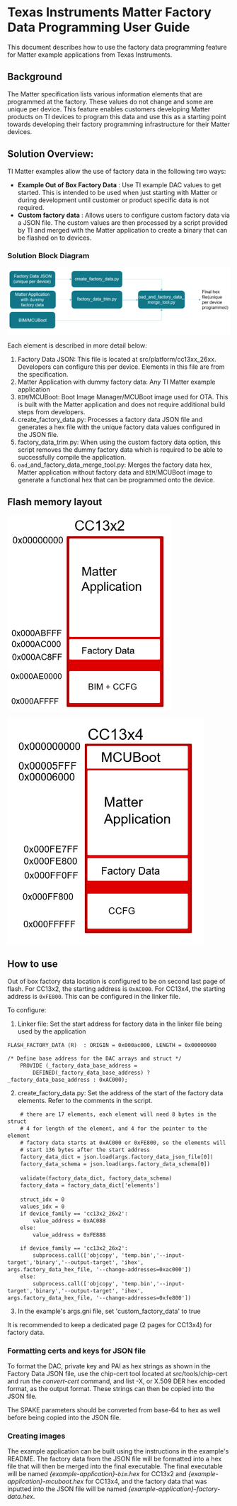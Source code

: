 # Texas Instruments Matter Factory Data Programming User Guide

This document describes how to use the factory data programming feature for
Matter example applications from Texas Instruments.

## Background

The Matter specification lists various information elements that are programmed
at the factory. These values do not change and some are unique per device. This
feature enables customers developing Matter products on TI devices to program
this data and use this as a starting point towards developing their factory
programming infrastructure for their Matter devices.

## Solution Overview:

TI Matter examples allow the use of factory data in the following two ways:

-   **Example Out of Box Factory Data** : Use TI example DAC values to get
    started. This is intended to be used when just starting with Matter or
    during development until customer or product specific data is not required.
-   **Custom factory data** : Allows users to configure custom factory data via
    a JSON file. The custom values are then processed by a script provided by TI
    and merged with the Matter application to create a binary that can be
    flashed on to devices.

### Solution Block Diagram

![Block Diagram](images/factory_data_overview.png)

Each element is described in more detail below:

1. Factory Data JSON: This file is located at src/platform/cc13xx_26xx.
   Developers can configure this per device. Elements in this file are from the
   specification.
2. Matter Application with dummy factory data: Any TI Matter example application
3. `BIM`/MCUBoot: Boot Image Manager/MCUBoot image used for OTA. This is built
   with the Matter application and does not require additional build steps from
   developers.
4. create_factory_data.py: Processes a factory data JSON file and generates a
   hex file with the unique factory data values configured in the JSON file.
5. factory_data_trim.py: When using the custom factory data option, this script
   removes the dummy factory data which is required to be able to successfully
   compile the application.
6. `oad`\_and_factory_data_merge_tool.py: Merges the factory data hex, Matter
   application without factory data and `BIM`/MCUBoot image to generate a
   functional hex that can be programmed onto the device.

## Flash memory layout

![Memory Layout 1](images/cc13x2_memmap.png)

![Memory Layout 2](images/cc13x4_memmap.png)

## How to use

Out of box factory data location is configured to be on second last page of
flash. For CC13x2, the starting address is `0xAC000`. For CC13x4, the starting
address is `0xFE800`. This can be configured in the linker file.

To configure:

1. Linker file: Set the start address for factory data in the linker file being
   used by the application

```
FLASH_FACTORY_DATA (R)  : ORIGIN = 0x000ac000, LENGTH = 0x00000900
```

```
/* Define base address for the DAC arrays and struct */
    PROVIDE (_factory_data_base_address =
        DEFINED(_factory_data_base_address) ? _factory_data_base_address : 0xAC000);
```

2. create_factory_data.py: Set the address of the start of the factory data
   elements. Refer to the comments in the script.

```
    # there are 17 elements, each element will need 8 bytes in the struct
    # 4 for length of the element, and 4 for the pointer to the element
    # factory data starts at 0xAC000 or 0xFE800, so the elements will
    # start 136 bytes after the start address
    factory_data_dict = json.load(args.factory_data_json_file[0])
    factory_data_schema = json.load(args.factory_data_schema[0])

    validate(factory_data_dict, factory_data_schema)
    factory_data = factory_data_dict['elements']

    struct_idx = 0
    values_idx = 0
    if device_family == 'cc13x2_26x2':
        value_address = 0xAC088
    else:
        value_address = 0xFE888
```

```
    if device_family == 'cc13x2_26x2':
        subprocess.call(['objcopy', 'temp.bin','--input-target','binary','--output-target', 'ihex', args.factory_data_hex_file, '--change-addresses=0xac000'])
    else:
        subprocess.call(['objcopy', 'temp.bin','--input-target','binary','--output-target', 'ihex', args.factory_data_hex_file, '--change-addresses=0xfe800'])
```

3. In the example's args.gni file, set 'custom_factory_data' to true

It is recommended to keep a dedicated page (2 pages for CC13x4) for factory
data.

### Formatting certs and keys for JSON file

To format the DAC, private key and PAI as hex strings as shown in the Factory
Data JSON file, use the chip-cert tool located at src/tools/chip-cert and run
the _convert-cert_ command, and list -X, or X.509 DER hex encoded format, as the
output format. These strings can then be copied into the JSON file.

The SPAKE parameters should be converted from base-64 to hex as well before
being copied into the JSON file.

### Creating images

The example application can be built using the instructions in the example's
README. The factory data from the JSON file will be formatted into a hex file
that will then be merged into the final executable. The final executable will be
named _{example-application}-`bim`.hex_ for CC13x2 and
_{example-application}-mcuboot.hex_ for CC13x4, and the factory data that was
inputted into the JSON file will be named
_{example-application}-factory-data.hex_.
